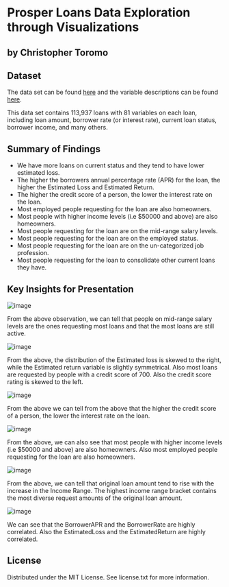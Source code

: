 # Prosper Loans Data Exploration through Visualizations
## by Christopher Toromo


## Dataset

The data set can be found [here](https://s3.amazonaws.com/udacity-hosted-downloads/ud651/prosperLoanData.csv) and the variable descriptions 
can be found [here](https://docs.google.com/spreadsheets/u/0/d/1gDyi_L4UvIrLTEC6Wri5nbaMmkGmLQBk-Yx3z0XDEtI/edit?usp=sharing).

This data set contains 113,937 loans with 81 variables on each loan, including loan amount, borrower rate (or interest rate), current loan status, borrower income, and many others. 

## Summary of Findings

* We have more loans on current status and they tend to have lower estimated loss.
* The higher the borrowers annual percentage rate (APR) for the loan, the higher the Estimated Loss and Estimated Return.
* The higher the credit score of a person, the lower the interest rate on the loan.
* Most employed people requesting for the loan are also homeowners.
* Most people with higher income levels (i.e $50000 and above) are also homeowners.
* Most people requesting for the loan are on the mid-range salary levels.
* Most people requesting for the loan are on the employed status.
* Most people requesting for the loan are on the un-categorized job profession.
* Most people requesting for the loan to consolidate other current loans they have.

## Key Insights for Presentation

![image](https://user-images.githubusercontent.com/99474042/195408253-3fb44808-d537-4a52-b8a2-55630fa34c2f.png)

From the above observation, we can tell that people on mid-range salary levels are the ones requesting most loans and that the most loans are still active.

![image](https://user-images.githubusercontent.com/99474042/195408326-77275198-99a1-456a-beb1-7987dba78eab.png)

From the above, the distribution of the Estimated loss is skewed to the right, while the Estimated return variable is slightly symmetrical. Also most loans are requested by people with a credit score of 700. Also the credit score rating is skewed to the left.

![image](https://user-images.githubusercontent.com/99474042/195408417-bfa7ba9a-d45d-421f-ac1e-4e4dbf6cba08.png)

From the above we can tell from the above that the higher the credit score of a person, the lower the interest rate on the loan.

![image](https://user-images.githubusercontent.com/99474042/195410041-9554bd95-6ed2-4fe5-a093-d0a792dc9bc4.png)

From the above, we can also see that most people with higher income levels (i.e $50000 and above) are also homeowners. Also most employed people requesting for the loan are also homeowners.

![image](https://user-images.githubusercontent.com/99474042/195408619-58e1fbbc-3247-4126-96c6-f394d833edb4.png)

From the above, we can tell that original loan amount tend to rise with the increase in the Income Range. The highest income range bracket contains the most diverse request amounts of the original loan amount.

![image](https://user-images.githubusercontent.com/99474042/195408697-33c6245f-6088-46bb-b6e2-b4b7487f8d68.png)

We can see that the BorrowerAPR and the BorrowerRate are highly correlated. Also the EstimatedLoss and the EstimatedReturn are highly correlated.

## License

Distributed under the MIT License. See license.txt for more information.
